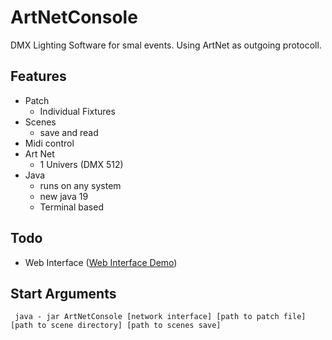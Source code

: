 
# ArtNetConsole

DMX Lighting Software for smal events.
Using ArtNet as outgoing protocoll.

## Features
- Patch
    - Individual Fixtures
- Scenes
    - save and read
- Midi control
- Art Net
    - 1 Univers (DMX 512)
- Java
    - runs on any system
    - new java 19
    - Terminal based
## Todo
- Web Interface (<a href="https://lupluv.dev/dmx/" target="_blank">Web Interface Demo</a>)

## Start Arguments
 ` java - jar ArtNetConsole [network interface] [path to patch file] [path to scene directory] [path to scenes save]`

